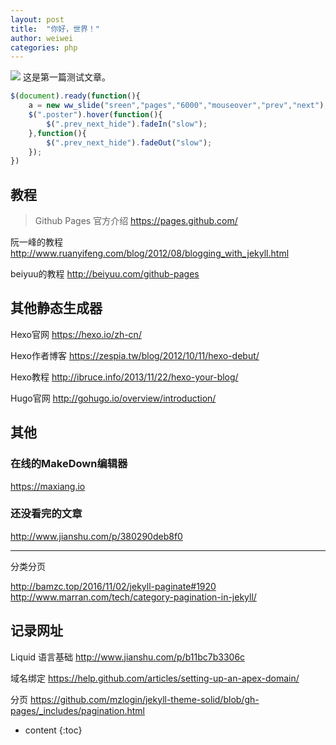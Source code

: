 ```yaml
---
layout: post
title:  "你好，世界！"
author: weiwei
categories: php
---
```


![](http://imglf0.nosdn.127.net/img/MzVqS0VIeGlFdm4vRE1PakNvVlNvUm1iTEtIN1NvaXZOczhFbUJPYVNNb29rWGd1c25xZ2lnPT0.jpg?=imageView&thumbnail=500x0&quality=96&stripmeta=0&type=jpg%7Cwatermark&type=2)
这是第一篇测试文章。





```js
$(document).ready(function(){	
    a = new ww_slide("sreen","pages","6000","mouseover","prev","next");
    $(".poster").hover(function(){
        $(".prev_next_hide").fadeIn("slow");
    },function(){
        $(".prev_next_hide").fadeOut("slow");
    });
})
```

## 教程

>Github Pages 官方介绍 
>https://pages.github.com/

阮一峰的教程
http://www.ruanyifeng.com/blog/2012/08/blogging_with_jekyll.html

beiyuu的教程
http://beiyuu.com/github-pages

## 其他静态生成器

Hexo官网
https://hexo.io/zh-cn/

Hexo作者博客
https://zespia.tw/blog/2012/10/11/hexo-debut/

Hexo教程
http://ibruce.info/2013/11/22/hexo-your-blog/

Hugo官网
http://gohugo.io/overview/introduction/

## 其他

### 在线的MakeDown编辑器
https://maxiang.io

### 还没看完的文章
http://www.jianshu.com/p/380290deb8f0

-----------

分类分页

http://bamzc.top/2016/11/02/jekyll-paginate#1920
http://www.marran.com/tech/category-pagination-in-jekyll/

## 记录网址

Liquid 语言基础
http://www.jianshu.com/p/b11bc7b3306c

域名绑定
https://help.github.com/articles/setting-up-an-apex-domain/

分页
https://github.com/mzlogin/jekyll-theme-solid/blob/gh-pages/_includes/pagination.html



* content
{:toc}
